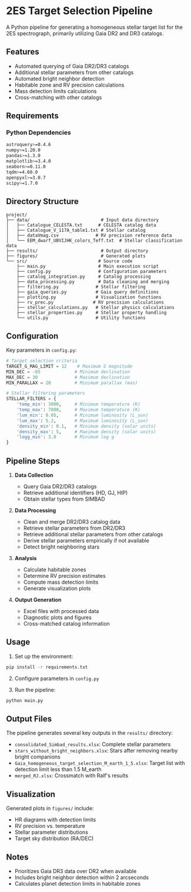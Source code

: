 # 2ES Target Selection Pipeline

A Python pipeline for generating a homogeneous stellar target list for the 2ES spectrograph, primarily utilizing Gaia DR2 and DR3 catalogs.

## Features

- Automated querying of Gaia DR2/DR3 catalogs
- Additional stellar parameters from other catalogs
- Automated bright neighbor detection
- Habitable zone and RV precision calculations
- Mass detection limits calculations
- Cross-matching with other catalogs

## Requirements

### Python Dependencies
```bash
astroquery>=0.4.6
numpy>=1.20.0
pandas>=1.3.0
matplotlib>=3.4.0
seaborn>=0.11.0
tqdm>=4.60.0
openpyxl>=3.0.7
scipy>=1.7.0
```

## Directory Structure

```
project/
├── data/                           # Input data directory
│   ├── Catalogue_CELESTA.txt      # CELESTA catalog data
│   ├── Catalogue_V_117A_table1.txt # Stellar catalog
│   ├── dataVmag.csv              # RV precision reference data
│   └── EEM_dwarf_UBVIJHK_colors_Teff.txt  # Stellar classification data
├── results/                        # Output directory
├── figures/                        # Generated plots
└── src/                           # Source code
    ├── main.py                    # Main execution script
    ├── config.py                  # Configuration parameters
    ├── catalog_integration.py     # Catalog processing
    ├── data_processing.py         # Data cleaning and merging
    ├── filtering.py              # Stellar filtering
    ├── gaia_queries.py           # Gaia query definitions
    ├── plotting.py               # Visualization functions
    ├── rv_prec.py               # RV precision calculations
    ├── stellar_calculations.py   # Stellar physics calculations
    ├── stellar_properties.py     # Stellar property handling
    └── utils.py                  # Utility functions
```

## Configuration

Key parameters in `config.py`:
```python
# Target selection criteria
TARGET_G_MAG_LIMIT = 12    # Maximum G magnitude
MIN_DEC = -85             # Minimum declination
MAX_DEC = 30              # Maximum declination
MIN_PARALLAX = 20         # Minimum parallax (mas)

# Stellar filtering parameters
STELLAR_FILTERS = {
    'temp_min': 3800,     # Minimum temperature (K)
    'temp_max': 7000,     # Maximum temperature (K)
    'lum_min': 0.05,      # Minimum luminosity (L_sun)
    'lum_max': 5.2,       # Maximum luminosity (L_sun)
    'density_min': 0.1,   # Minimum density (solar units)
    'density_max': 5,     # Maximum density (solar units)
    'logg_min': 3.8       # Minimum log g
}
```

## Pipeline Steps

1. **Data Collection**
   - Query Gaia DR2/DR3 catalogs
   - Retrieve additional identifiers (HD, GJ, HIP)
   - Obtain stellar types from SIMBAD

2. **Data Processing**
   - Clean and merge DR2/DR3 catalog data
   - Retrieve stellar parameters from DR2/DR3
   - Retrieve additional stellar parameters from other catalogs
   - Derive stellar parameters empirically if not available
   - Detect bright neighboring stars

3. **Analysis**
   - Calculate habitable zones
   - Determine RV precision estimates
   - Compute mass detection limits
   - Generate visualization plots

4. **Output Generation**
   - Excel files with processed data
   - Diagnostic plots and figures
   - Cross-matched catalog information

## Usage

1. Set up the environment:
```bash
pip install -r requirements.txt
```

2. Configure parameters in `config.py`

3. Run the pipeline:
```bash
python main.py
```

## Output Files

The pipeline generates several key outputs in the `results/` directory:

- `consolidated_Simbad_results.xlsx`: Complete stellar parameters
- `stars_without_bright_neighbors.xlsx`: Stars after removing nearby bright companions
- `Gaia_homogeneous_target_selection_M_earth_1_5.xlsx`: Target list with detection limit less than 1.5 M_earth
- `merged_RJ.xlsx`: Crossmatch with Ralf's results

## Visualization

Generated plots in `figures/` include:
- HR diagrams with detection limits
- RV precision vs. temperature
- Stellar parameter distributions
- Target sky distribution (RA/DEC)

## Notes

- Prioritizes Gaia DR3 data over DR2 when available
- Includes bright neighbor detection within 2 arcseconds
- Calculates planet detection limits in habitable zones
